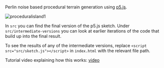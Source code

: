 Perlin noise based procedural terrain generation using [p5.js](https://github.com/processing/p5.js).

![proceduralisland1](https://user-images.githubusercontent.com/129456439/235525087-b09a2233-8218-4e83-adfa-2a6cb2b3d4f8.png)

In `src` you can find the final version of the p5.js sketch. Under 
`src/intermediate-versions` you can look at earlier iterations of the code that 
build up into the final result.

To see the results of any of the intermediate versions, replace 
`<script src="src/sketch.js"></script>` in `index.html` with the relevant file
path.

Tutorial video explaining how this works: [video](https://www.youtube.com/watch?v=ZoqPQ0sFo6A)
